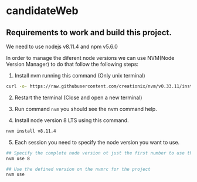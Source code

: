 # candidateWeb

## Requirements to work and build this project.
We need to use nodejs v8.11.4 and npm v5.6.0

In order to manage the diferent node versions we can use NVM(Node Version Manager) to do that follow the following steps:

1. Install nvm running this command (Only unix terminal)
``` bash
curl -o- https://raw.githubusercontent.com/creationix/nvm/v0.33.11/install.sh | bash
```
2. Restart the terminal (Close and open a new terminal)

3. Run command ```nvm``` you should see the nvm command help.

4. Install node version 8 LTS using this command.
```bash
nvm install v8.11.4
```

5. Each session you need to specify the node version you want to use.
```bash
## Specify the complete node version ot just the first number to use the latest version 8 installed
nvm use 8

## Use the defined version on the nvmrc for the project
nvm use
```
